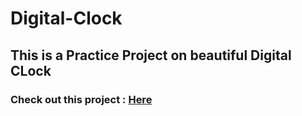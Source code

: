 # Digital-Clock

## This is a Practice Project on beautiful Digital CLock

### Check out this project : [Here]()
